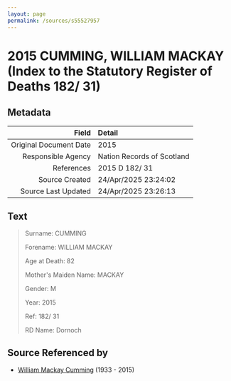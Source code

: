 ```yaml
---
layout: page
permalink: /sources/s55527957
---
```


# 2015 CUMMING, WILLIAM MACKAY (Index to the Statutory Register of Deaths 182/ 31)

## Metadata

Field | Detail
---:|:---
Original Document Date | 2015
Responsible Agency | Nation Records of Scotland
References | 2015 D 182/ 31
Source Created | 24/Apr/2025 23:24:02
Source Last Updated | 24/Apr/2025 23:26:13

## Text

> Surname: CUMMING
>
> Forename: WILLIAM MACKAY
>
> Age at Death: 82
>
> Mother's Maiden Name: MACKAY
>
> Gender: M
>
> Year: 2015
>
> Ref: 182/ 31
>
> RD Name: Dornoch
>

## Source Referenced by

* [William Mackay Cumming](../people/@99807914@-william-mackay-cumming-b1933-d2015.md) (1933 - 2015)
